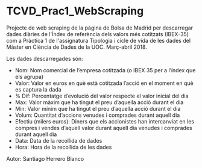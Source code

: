 # TCVD_Prac1_WebScraping
Projecte de web scraping de la pàgina de Bolsa de Madrid per descarregar dades diàries de l'Índex de referència dels valors més cotitzats (IBEX-35) com a Pràctica 1 de l'assignatura Tipologia i cicle de vida de les dades del Màster en Ciència de Dades de la UOC. Març-abril 2018. 

Les dades descarregades són: 
- Nom: Nom comercial de l’empresa cotitzada (o IBEX 35 per a l’índex que els agrupa)
- Valor: Valor en euros en què està cotitzada l’acció en el moment en què es captura la dada  
- % Dif: Percentatge d’evolució del valor respecte el valor inicial del dia 
- Max: Valor màxim que ha tingut el preu d’aquella acció durant el dia 
- Min: Valor mínim que ha tingut el preu d’aquella acció durant el dia 
- Volum: Quantitat d’accions venudes i comprades durant aquell dia         
- Efectiu (milers euros): Diners que els accionistes han intercanviat en les compres i vendes d’aquell valor durant aquell dia venudes i comprades durant aquell dia         
- Data: Data de la recollida de dades
- Hora: Hora de la recollida de les dades

Autor: Santiago Herrero Blanco
